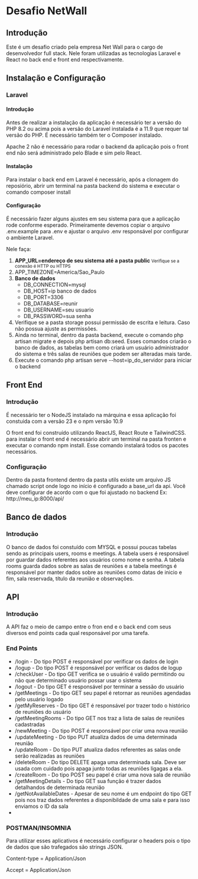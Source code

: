 <h1>Desafio NetWall</h1>
<h2>Introdução</h2>
<p>Este é um desafio criado pela empresa Net Wall para o cargo de desenvolvedor full stack. Nele foram utilizadas as tecnologias Laravel e React no back end e front end respectivamente.</p>
<h2>Instalação e Configuração</h2>
<h3>Laravel</h3>
<h4>Introdução</h4>
<p>Antes de realizar a instalação da aplicação é necessário ter a versão do PHP 8.2 ou acima pois a versão do Laravel instalada é a 11.9 que requer tal versão do PHP. É necessário também ter o Composer instalado.</p>
<p>Apache 2 não é necessário para rodar o backend da aplicação pois o front end não será administrado pelo Blade e sim pelo React.</p>
<h4>Instalação</h4>
<p>Para instalar o back end em Laravel é necessário, após a clonagem do reposiório, abrir um terminal na pasta backend do sistema e executar o comando composer install</p>
<h4>Configuração</h4>
<p>É necessário fazer alguns ajustes em seu sistema para que a aplicação rode conforme esperado. Primeiramente devemos copiar o arquivo .env.example para .env e ajustar o arquivo .env responsável por configurar o ambiente Laravel.</p>
<p>Nele faça: </p>
<ol>
   <li>
      <b>APP_URL=endereço de seu sistema até a pasta public</b>
      <small>Verifique se a conexão é HTTP ou HTTPS</small>
   </li>
   <li>
      APP_TIMEZONE=America/Sao_Paulo
   </li>
   <li>
      <b>Banco de dados</b>
      <ul>
         <li>DB_CONNECTION=mysql</li>
         <li>DB_HOST=ip banco de dados</li>
         <li>DB_PORT=3306</li>
         <li>DB_DATABASE=reunir</li>
         <li>DB_USERNAME=seu usuario</li>
         <li>DB_PASSWORD=sua senha</li>
      </ul>
   </li>
   <li>Verifique se a pasta storage possui permissão de escrita e leitura. Caso não possua ajuste as permissões.</li>
   <li>
      Ainda no terminal, dentro da pasta backend, execute o comando php artisan migrate e depois php artisan db:seed. Esses comandos criarão o banco de dados, as tabelas bem como criará um usuário administrador do sistema e três salas de reuniões que podem ser alteradas mais tarde.
   </li>
   <li>Execute o comando php artisan serve --host=ip_do_servidor para iniciar o backend</li>
</ol>

<h2>Front End</h2>
<h3> Introdução </h3>
<p>É necessário ter o NodeJS instalado na márquina e essa aplicação foi constuida com a versão 23 e o npm versão 10.9</p>
<p>O front end foi construído utilizando ReactJS, React Route e TailwindCSS. para instalar o front end é necessário abrir um terminal na pasta fronten e executar o comando npm install. Esse comando instalará todos os pacotes necessários.</p>
<h3>Configuração</h3>
<p>Dentro da pasta frontend dentro da pasta utils existe um arquivo JS chamado script onde logo no início é configurado a base_url da api. Você deve configurar de acordo com o que foi ajustado no backend Ex: http://meu_ip:8000/api/</p>
<h2>Banco de dados</h2>
<h3>Introdução</h3>
<p>O banco de dados foi constuído com MYSQL e possui poucas tabelas sendo as principais users, rooms e meetings. A tabela users é responsável por guardar dados referentes aos usuários como nome e senha. A tabela rooms guarda dados sobre as salas de reuniões e a tabela meetings é responsável por manter dados sobre as reuniões como datas de inicio e fim, sala reservada, título da reunião e observações.</p>
<p></p>
<p></p>
<h2>API</h2>
<h3>Introdução</h3>
<p>A API faz o meio de campo entre o fron end e o back end com seus diversos end points cada qual responsável por uma tarefa.</p>
<h3>End Points</h3>
   <ul>
      <li>/login - Do tipo POST é responsável por verificar os dados de login</li>
      <li>/logup - Do tipo POST é responsável por verificar os dados de logup</li>
      <li>/checkUser - Do tipo GET verifica se o usuário é valido permitindo ou não que determinado usuário possar usar o sistema</li>
      <li>/logout - Do tipo GET é responsável por terminar a sessão do usuário</li>
      <li>/getMeetings - Do tipo GET seu papel é retornar as reuniões agendadas pelo usuário logado</li>
      <li>/getMyReserves - Do tipo GET é responsável por trazer todo o histórico de reuniões do usuário</li>
      <li>/getMeetingRooms - Do tipo GET nos traz a lista de salas de reuniões cadastradas</li>
      <li>/newMeeting - Do tipo POST é responsável por criar uma nova reunião</li>
      <li>/updateMeeting - Do tipo PUT atualiza dados de uma determinada reunião</li>
      <li>/updateRoom - Do tipo PUT atualiza dados referentes as salas onde serão realizadas as reuniões</li>
      <li>/deleteRoom - Do tipo DELETE apaga uma determinada sala. Deve ser usada com cuidado pois apaga junto todas as reuniões ligagas a ela.</li>
      <li>/createRoom - Do tipo POST seu papel é criar uma nova sala de reunião</li>
      <li>/getMeetingDetails - Do tipo GET sua função é trazer dados detalhandos de determinada reunião</li>
      <li>/getNotAvailableDates - Apesar de seu nome é um endpoint do tipo GET pois nos traz dados referentes a disponibildade de uma sala e para isso enviamos o ID da sala</li>
      <li></li>
   </ul>
<h3>POSTMAN/INSOMNIA</h3>
<p>Para utilizar esses aplicativos é necessário configurar o headers pois o tipo de dados que são trafegados são strings JSON.</p>
<p>Content-type = Application/Json</p>
<p>Accept = Application/Json</p>